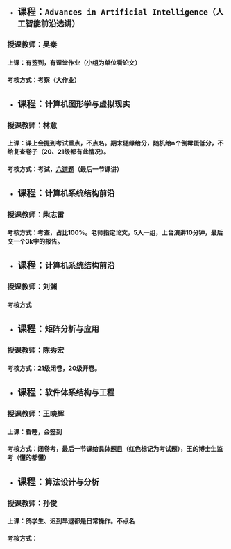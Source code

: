 + ## 课程：` Advances in Artificial Intelligence（人工智能前沿选讲） `
### 授课教师：吴秦
#### 上课：有签到，有课堂作业（小组为单位看论文）
#### 考核方式：考察（大作业）

+ ## 课程：` 计算机图形学与虚拟现实 `
### 授课教师：林意
#### 上课：课上会提到考试重点，不点名。期末随缘给分，随机给n个倒霉蛋低分，不给复查卷子（20、21级都有此情况）。
#### 考核方式：考试，[六道题][JSJTXXFX]（最后一节课讲）


+ ## 课程：` 计算机系统结构前沿 `
### 授课教师：柴志雷
#### 考核方式：考查，占比100%。老师指定论文，5人一组，上台演讲10分钟，最后交一个3k字的报告。

+ ## 课程：` 计算机系统结构前沿 `
### 授课教师：刘渊
#### 考核方式

+ ## 课程：` 矩阵分析与应用 `
### 授课教师：陈秀宏
#### 考核方式：21级闭卷，20级开卷。

+ ## 课程：` 软件体系结构与工程 `
### 授课教师：王映辉
#### 上课：昏睡，会签到
#### 考核方式：闭卷考，最后一节课给[具体题目][RJTXFX]（红色标记为考试题），王的博士生监考（懂的都懂）

+ ## 课程：` 算法设计与分析 `
### 授课教师：孙俊
#### 上课：鸽学生、迟到早退都是日常操作。不点名
#### 考核方式：


[RJTXFX]:https://github.com/gcw0618/JNU/blob/main/%E5%A4%8D%E4%B9%A0%E8%B5%84%E6%96%99/%E8%BD%AF%E4%BB%B6%E4%BD%93%E7%B3%BB%E7%BB%93%E6%9E%84/2021%E8%BD%AF%E4%BB%B6%E4%BD%93%E7%B3%BB%E7%BB%93%E6%9E%84%E6%9C%9F%E6%9C%AB%20.pdf
[JSJTXXFX]:https://github.com/gcw0618/JNU/blob/main/%E5%A4%8D%E4%B9%A0%E8%B5%84%E6%96%99/%E8%AE%A1%E7%AE%97%E6%9C%BA%E5%9B%BE%E5%BD%A2%E5%AD%A6%E4%B8%8E%E8%99%9A%E6%8B%9F%E7%8E%B0%E5%AE%9E/%E5%A4%8D%E4%B9%A0%E9%A2%98.pdf
